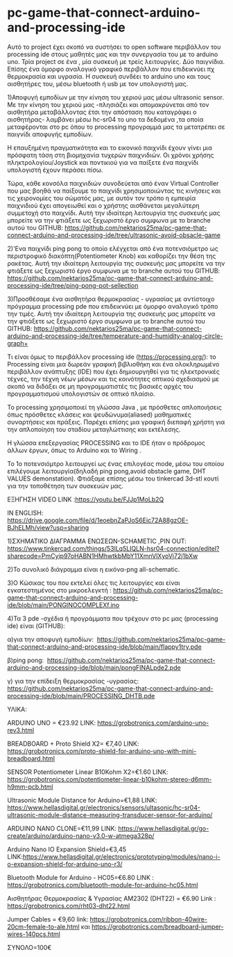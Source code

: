 # pc-game-that-connect-arduino-and-processing-ide
Αυτό το project έχει σκοπό να συστήσει το open software περιβάλλον του processing ide στους μαθητές μας και την συνεργασία του με το arduino uno.
Τρία project σε ένα , μία συσκευή με τρείς λειτουργίες.
Δύο παιγνίδια. Επίσης ένα όμορφο αναλογικό γραφικό περιβάλλον που επιδεικνύει πχ θερμοκρασία και υγρασία.
Η συσκευή  συνδέει το arduino uno και τους αισθητήρες του, μέσω bluetooth ή usb με τον υπολογιστή μας.

1)Αποφυγή εμποδίων  με την κίνηση του χεριού μας μέσω ultrasonic sensor.
Με την κίνηση του χεριού μας -πλησιάζει και απομακρύνεται από τον αισθητήρα μεταβάλλοντας έτσι την απόσταση που καταγράφει ο αισθητήρας- λαμβάνει μέσω hc-sr04 το uno τα δεδομένα ,τα οποία μεταφέρονται στο pc 
όπου το processing προγραμμά μας τα μετατρέπει σε παιγνίδι αποφυγής εμποδίων. 

Η επαυξημένη πραγματικότητα και το εικονικό παιχνίδι έχουν γίνει μια πρόσφατη τάση στη βιομηχανία τυχερών παιχνιδιών. 
Οι χρόνοι χρήσης πληκτρολογίου/Joystick και ποντικιού για να παίξετε ένα παιχνίδι υπολογιστή έχουν περάσει πίσω. 

Τώρα, κάθε κονσόλα παιχνιδιών συνοδεύεται από έναν Virtual Controller που μας βοηθά να παίξουμε το παιχνίδι 
χρησιμοποιώντας τις κινήσεις και τις χειρονομίες του σώματός μας, με αυτόν τον τρόπο η εμπειρία παιχνιδιού έχει απογειωθεί
και ο χρήστης αισθάνεται μεγαλύτερη συμμετοχή στο παιχνίδι.
Αυτή την ιδιαίτερη λειτουργία της συσκευής μας μπορείτε να την φτιάξετε ως ξεχωριστό έργο συμφωνα με το branche αυτού του GITHUB: https://github.com/nektarios25ma/pc-game-that-connect-arduino-and-processing-ide/tree/ultrasonic-avoid-obsacle-game

2)'Ενα παιχνίδι ping pong το οποίο ελέγχεται από ένα ποτενσιόμετρο ως περιστροφικό διακόπτη(Potentiometer Knob) και καθορίζει την θέση της ρακέτας.
Αυτή την ιδιαίτερη λειτουργία της συσκευής μας μπορείτε να την φτιάξετε ως ξεχωριστό έργο συμφωνα με το branche αυτού του GITHUB: https://github.com/nektarios25ma/pc-game-that-connect-arduino-and-processing-ide/tree/ping-pong-pot-sellection

3)Προσθέσαμε ένα αισθητήρα θερμοκρασίας - υγρασίας με αντίστοιχο πρόγραμμα processing pde που επιδεικνύει με όμορφο αναλογικό τρόπο την τιμές.
Αυτή την ιδιαίτερη λειτουργία της συσκευής μας μπορείτε να την φτιάξετε ως ξεχωριστό έργο συμφωνα με το branche αυτού του GITHUB: https://github.com/nektarios25ma/pc-game-that-connect-arduino-and-processing-ide/tree/temperature-and-humidity-analog-circle-graph+

Τι είναι όμως το περιβάλλον processing ide (https://processing.org/):
το Processing είναι μια δωρεάν γραφική βιβλιοθήκη και ένα ολοκληρωμένο περιβάλλον ανάπτυξης (IDE) που έχει δημιουργηθεί για τις ηλεκτρονικές τέχνες,
την τέχνη νέων μέσων και τις κοινότητες οπτικού σχεδιασμού με σκοπό να διδάξει σε μη προγραμματιστές τις βασικές αρχές του προγραμματισμού υπολογιστών σε οπτικό πλαίσιο.

To processing χρησιμοποιεί τη γλώσσα Java , με πρόσθετες απλοποιήσεις όπως πρόσθετες κλάσεις και ψευδώνυμα(aliased) μαθηματικές συναρτήσεις και πράξεις. 
Παρέχει επίσης μια γραφική διεπαφή χρήστη για την απλοποίηση του σταδίου μεταγλώττισης και εκτέλεσης.

Η γλώσσα επεξεργασίας PROCESSING και το IDE ήταν ο πρόδρομος άλλων έργων, όπως το Arduino και το Wiring .

Το 1ο ποτενσιόμτρο λειτουργεί ως ένας επιλογέας mode, μέσω του οποίου επιλέγουμε λειτουργία(δηλαδή ping pong,avoid obstacle game, DHT VALUES demonstation).
Φτιάξαμε επίσης μέσω του tinkercad 3d-stl κουτί για την τοποθέτηση των συσκευών μας.

ΕΞΗΓΗΣΗ
VIDEO LINK :https://youtu.be/FJJp1MoLb2Q

IN ENGLISH: https://drive.google.com/file/d/1eoebnZaPJoS6Eic72A88gzOE-BJhELMh/view?usp=sharing

1)ΣΧΗΜΑΤΙΚΟ ΔΙΑΓΡΑΜΜΑ ΕΝΩΣΕΩΝ-SCHAMETIC ,PIN OUT:
https://www.tinkercad.com/things/53lLq5LIQLN-hsr04-connection/editel?sharecode=PmCyip97oHABN1HMhwtkbMbY11XmnVlXyoVj72j1bXw

2)Το συνολικό διάγραμμα είναι η εικόνα-png all-schematic.

3)Ο Κώσικας του που εκτελεί όλες τις λειτουργίες και είναι εγκατεστημένος στο μικροελεγκτή : https://github.com/nektarios25ma/pc-game-that-connect-arduino-and-processing-ide/blob/main/PONGINOCOMPLEXf.ino

4)Τα 3 pde -σχέδια ή προγράμματα που τρέχουν στο pc μας (processing ide) είναι (GITHUB):

α)για την αποφυγή εμποδίων:  https://github.com/nektarios25ma/pc-game-that-connect-arduino-and-processing-ide/blob/main/flappy1try.pde

β)ping pong:  https://github.com/nektarios25ma/pc-game-that-connect-arduino-and-processing-ide/blob/main/pongFINALpde2.pde

γ) για την επίδειξη θερμοκρασίας -υγρασίας:  https://github.com/nektarios25ma/pc-game-that-connect-arduino-and-processing-ide/blob/main/PROCESSING_DHTB.pde

ΥΛΙΚΑ:

ARDUINO UNO  = €23.92
LINK: https://grobotronics.com/arduino-uno-rev3.html


BREADBOARD + Proto Shield X2= €7,40
LINK: https://grobotronics.com/proto-shield-for-arduino-uno-with-mini-breadboard.html

SENSOR Potentiometer Linear B10Kohm Χ2=€1.60
LINK: https://grobotronics.com/potentiometer-linear-b10kohm-stereo-d6mm-h9mm-pcb.html


Ultrasonic Module Distance for Arduino=€1,88
LINK: https://www.hellasdigital.gr/electronics/sensors/ultasonic/hc-sr04-ultrasonic-module-distance-measuring-transducer-sensor-for-arduino/

ARDUINO NANO  CLONE=€11,99
LINK: https://www.hellasdigital.gr/go-create/arduino/arduino-nano-v3.0-w-atmega328p/

Arduino Nano IO Expansion Shield=€3,45
LINK:https://www.hellasdigital.gr/electronics/prototyping/modules/nano-i-o-expansion-shield-for-arduino-uno-r3/

Bluetooth Module for Arduino - HC05=€6.80
LINK : https://grobotronics.com/bluetooth-module-for-arduino-hc05.html

Αισθητήρας Θερμοκρασίας & Υγρασίας AM2302 (DHT22) = €6.90
Link : https://grobotronics.com/rht03-dht22.html

Jumper Cables = €9,60
link: https://grobotronics.com/ribbon-40wire-20cm-female-to-ale.html
και https://grobotronics.com/breadboard-jumper-wires-140pcs.html

ΣΥΝΟΛΟ=100€

